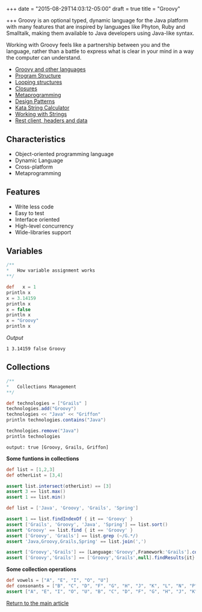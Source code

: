 +++
date = "2015-08-29T14:03:12-05:00"
draft = true
title = "Groovy"

+++
Groovy is an optional typed, dynamic language for the Java platform with many features that are inspired by languages like Phyton, Ruby and Smalltalk, making them available to Java developers using Java-like syntax.

Working with Groovy feels like a partnership between you and the language, rather than a battle to express what is clear in your mind in a way the computer can understand.

* [Groovy and other languages](/techtalk/groovy/groovy_and_other_languages)
* [Program Structure](/techtalk/groovy/program_structure)
* [Looping structures](/techtalk/groovy/looping_structures)
* [Closures](/techtalk/groovy/closures)
* [Metaprogramming](/techtalk/groovy/metaprogramming)
* [Design Patterns](/techtalk/groovy/design_patterns)
* [Kata String Calculator](/techtalk/groovy/kata_string_calculator)
* [Working with Strings](/techtalk/groovy/working_with_strings)
* [Rest client, headers and data](/techtalk/groovy/groovy_restclient)

## Characteristics

* Object-oriented programming language
* Dynamic Language
* Cross-platform
* Metaprogramming

## Features

* Write less code
* Easy to test
* Interface oriented
* High-level concurrency
* Wide-libraries support

## Variables

```groovy
/**
*   How variable assignment works
**/

def   x = 1
println x
x = 3.14159
println x
x = false
println x
x = "Groovy"
println x
```
*Output*

`1
3.14159
false
Groovy`

## Collections

```groovy
/**
*   Collections Management
**/

def technologies = ["Grails" ]
technologies.add("Groovy")
technologies << "Java" << "Griffon"
println technologies.contains("Java")

technologies.remove("Java")
println technologies
```

`output: true
[Groovy, Grails, Griffon]`

**Some funtions in collections**

```groovy
def list = [1,2,3]
def otherList = [3,4]

assert list.intersect(otherList) == [3]
assert 3 == list.max()
assert 1 == list.min()
```

```groovy
def list = ['Java', 'Groovy', 'Grails', 'Spring']

assert 1 == list.findIndexOf { it == 'Groovy' }
assert ['Grails', 'Groovy', 'Java', 'Spring'] == list.sort()
assert 'Groovy' == list.find { it == 'Groovy' }
assert ['Groovy', 'Grails'] == list.grep (~/G.*/)
assert 'Java,Groovy,Grails,Spring' == list.join(',')
```

```groovy
assert ['Groovy','Grails'] == [Language:'Groovy',Framework:'Grails'].collect{it.value}
assert ['Groovy','Grails'] == ['Groovy','Grails',null].findResults{it}
```

**Some collection operations**

```groovy
def vowels = ["A", "E", "I", "O", "U"]
def consonants = ["B", "C", "D", "F", "G", "H", "J", "K", "L", "N", "P", "Q", "R", "S", "T", "V", "W", "X", "Y", "Z"]
assert ["A", "E", "I", "O", "U", "B", "C", "D", "F", "G", "H", "J", "K", "L", "N", "P", "Q", "R", "S", "T", "V", "W", "X", "Y", "Z"] == vowels + consonants
```

[Return to the main article](/techtalk/techtalks)

